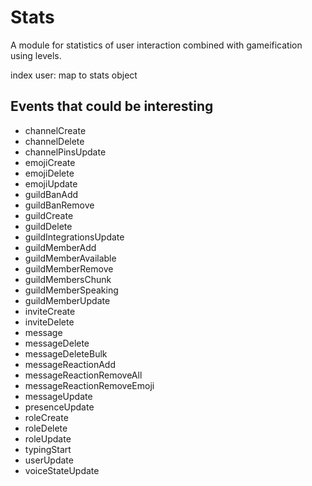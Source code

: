 # Stats
A module for statistics of user interaction combined with gameification using levels.

index
    user: map to stats object 


## Events that could be interesting
- channelCreate
- channelDelete
- channelPinsUpdate
- emojiCreate
- emojiDelete
- emojiUpdate
- guildBanAdd
- guildBanRemove
- guildCreate
- guildDelete
- guildIntegrationsUpdate
- guildMemberAdd
- guildMemberAvailable
- guildMemberRemove
- guildMembersChunk
- guildMemberSpeaking
- guildMemberUpdate
- inviteCreate
- inviteDelete
- message
- messageDelete
- messageDeleteBulk
- messageReactionAdd
- messageReactionRemoveAll
- messageReactionRemoveEmoji
- messageUpdate
- presenceUpdate
- roleCreate
- roleDelete
- roleUpdate
- typingStart
- userUpdate
- voiceStateUpdate